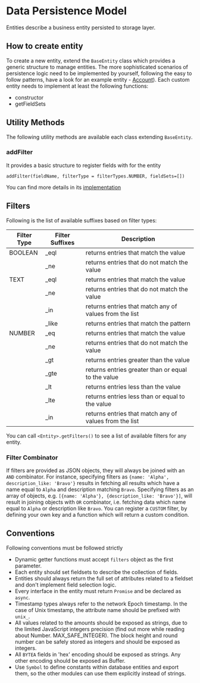 # Data Persistence Model

Entities describe a business entity persisted to storage layer.

## How to create entity

To create a new entity, extend the `BaseEntity` class which provides a generic structure to manage entities. The more sophisticated scenarios of persistence logic need to be implemented by yourself, following the easy to follow patterns, have a look for an example entity - [Account](./entities/account.js)). Each custom entity needs to implement at least the following functions:

* constructor
* getFieldSets

## Utility Methods

The following utility methods are available each class extending `BaseEntity`.

### addFilter

It provides a basic structure to register fields with for the entity

```
addFilter(fieldName, filterType = filterTypes.NUMBER, fieldSets=[])
```

You can find more details in its [implementation](./entities/base_entity.js#L63)

## Filters

Following is the list of available suffixes based on filter types:

| Filter Type | Filter Suffixes | Description                                            |
| ----------- | --------------- | ------------------------------------------------------ |
| BOOLEAN     | \_eql           | returns entries that match the value                   |
|             | \_ne            | returns entries that do not match the value            |
| TEXT        | \_eql           | returns entries that match the value                   |
|             | \_ne            | returns entries that do not match the value            |
|             | \_in            | returns entries that match any of values from the list |
|             | \_like          | returns entries that match the pattern                 |
| NUMBER      | \_eq            | returns entries that match the value                   |
|             | \_ne            | returns entries that do not match the value            |
|             | \_gt            | returns entries greater than the value                 |
|             | \_gte           | returns entries greater than or equal to the value     |
|             | \_lt            | returns entries less than the value                    |
|             | \_lte           | returns entries less than or equal to the value        |
|             | \_in            | returns entries that match any of values from the list |

You can call `<Entity>.getFilters()` to see a list of available filters for any entity.

### Filter Combinator

If filters are provided as JSON objects, they will always be joined with an `AND` combinator. For instance, specifying filters as `{name: 'Alpha', description_like: 'Bravo'}` results in fetching all results which have a name equal to `Alpha` and description matching `Bravo`. Specifying filters as an array of objects, e.g. `[{name: 'Alpha'}, {description_like: 'Bravo'}]`, will result in joining objects with `OR` combinator, i.e. fetching data which name equal to `Alpha` or description like `Bravo`.
You can register a `CUSTOM` filter, by defining your own key and a function which will return a custom condition.

## Conventions

Following conventions must be followed strictly

* Dynamic getter functions must accept `filters` object as the first parameter.
* Each entity should set fieldsets to describe the collection of fields.
* Entities should always return the full set of attributes related to a fieldset and don't implement field selection logic.
* Every interface in the entity must return `Promise` and be declared as `async`.
* Timestamp types always refer to the network Epoch timestamp. In the case of Unix timestamp, the attribute name should be prefixed with `unix_`.
* All values related to the amounts should be exposed as strings, due to the limited JavaScript integers precision (find out more while reading about Number. MAX_SAFE_INTEGER). The block height and round number can be safely stored as integers and should be exposed as integers.
* All `BYTEA` fields in 'hex' encoding should be exposed as strings. Any other encoding should be exposed as Buffer.
* Use `Symbol` to define constants within database entities and export them, so the other modules can use them explicitly instead of strings.
